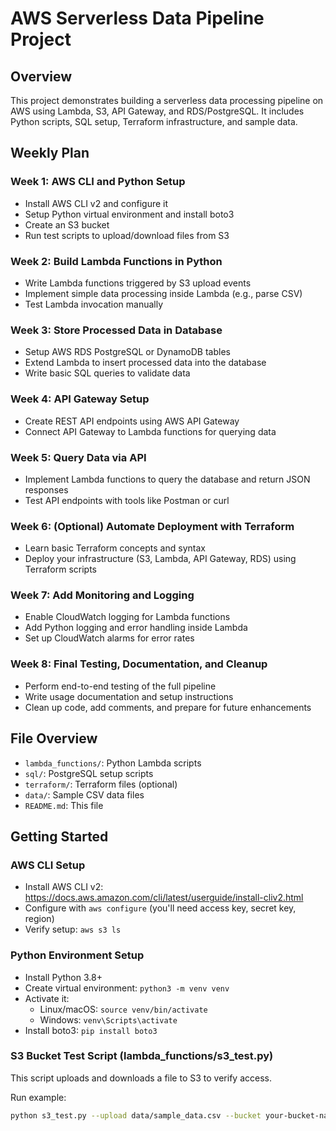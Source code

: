 # AWS Serverless Data Pipeline Project

## Overview
This project demonstrates building a serverless data processing pipeline on AWS using Lambda, S3, API Gateway, and RDS/PostgreSQL. It includes Python scripts, SQL setup, Terraform infrastructure, and sample data.

## Weekly Plan

### Week 1: AWS CLI and Python Setup
- Install AWS CLI v2 and configure it
- Setup Python virtual environment and install boto3
- Create an S3 bucket
- Run test scripts to upload/download files from S3

### Week 2: Build Lambda Functions in Python
- Write Lambda functions triggered by S3 upload events
- Implement simple data processing inside Lambda (e.g., parse CSV)
- Test Lambda invocation manually

### Week 3: Store Processed Data in Database
- Setup AWS RDS PostgreSQL or DynamoDB tables
- Extend Lambda to insert processed data into the database
- Write basic SQL queries to validate data

### Week 4: API Gateway Setup
- Create REST API endpoints using AWS API Gateway
- Connect API Gateway to Lambda functions for querying data

### Week 5: Query Data via API
- Implement Lambda functions to query the database and return JSON responses
- Test API endpoints with tools like Postman or curl

### Week 6: (Optional) Automate Deployment with Terraform
- Learn basic Terraform concepts and syntax
- Deploy your infrastructure (S3, Lambda, API Gateway, RDS) using Terraform scripts

### Week 7: Add Monitoring and Logging
- Enable CloudWatch logging for Lambda functions
- Add Python logging and error handling inside Lambda
- Set up CloudWatch alarms for error rates

### Week 8: Final Testing, Documentation, and Cleanup
- Perform end-to-end testing of the full pipeline
- Write usage documentation and setup instructions
- Clean up code, add comments, and prepare for future enhancements

## File Overview
- `lambda_functions/`: Python Lambda scripts
- `sql/`: PostgreSQL setup scripts
- `terraform/`: Terraform files (optional)
- `data/`: Sample CSV data files
- `README.md`: This file

## Getting Started

### AWS CLI Setup
- Install AWS CLI v2: https://docs.aws.amazon.com/cli/latest/userguide/install-cliv2.html
- Configure with `aws configure` (you'll need access key, secret key, region)
- Verify setup: `aws s3 ls`

### Python Environment Setup
- Install Python 3.8+
- Create virtual environment: `python3 -m venv venv`
- Activate it:
  - Linux/macOS: `source venv/bin/activate`
  - Windows: `venv\Scripts\activate`
- Install boto3: `pip install boto3`

### S3 Bucket Test Script (lambda_functions/s3_test.py)
This script uploads and downloads a file to S3 to verify access.

Run example:
```bash
python s3_test.py --upload data/sample_data.csv --bucket your-bucket-name
```


